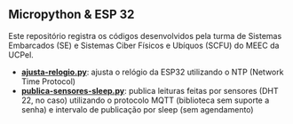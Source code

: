 ## Micropython & ESP 32

Este repositório registra os códigos desenvolvidos pela turma de Sistemas Embarcados (SE) e Sistemas Ciber Físicos e Ubíquos (SCFU) do MEEC da UCPel.

  * **[ajusta-relogio.py](https://github.com/adenauery/micropython/blob/main/ajusta-relogio.py)**: ajusta o relógio da ESP32 utilizando o NTP (Network Time Protocol)
  * **[publica-sensores-sleep.py](https://github.com/adenauery/micropython/blob/main/publica-sensores-sleep.py)**: publica leituras feitas por sensores (DHT 22, no caso) utilizando o protocolo MQTT (biblioteca sem suporte a senha) e intervalo de publicação por sleep (sem agendamento)
